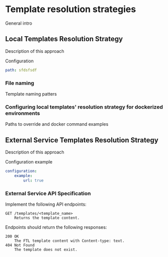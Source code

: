 # Template resolution strategies

General intro

## Local Templates Resolution Strategy

Description of this approach

Configuration
```yaml
path: sfdsfsdf
```

### File naming

Template naming patters

### Configuring local templates' resolution strategy for dockerized environments

Paths to override and docker command examples

## External Service Templates Resolution Strategy

Description of this approach

Configuration example 
```yaml
configuration:
    example:
        url: true
```

### External Service API Specification

Implement the following API endpoints:

    GET /templates/<template_name>
        Returns the template content.

Endpoints should return the following responses:

    200 OK
        The FTL template content with Content-type: text.
    404 Not Found
        The template does not exist.